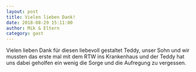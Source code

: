 ```yaml
---
layout: post
title: Vielen lieben Dank!
date: 2018-08-29 15:11:00
author: Mik & Eltern
category: gast
---
```


Vielen lieben Dank für diesen liebevoll gestaltet Teddy, unser Sohn und wir mussten das erste mal mit dem RTW ins Krankenhaus und der Teddy hat uns dabei geholfen ein wenig die Sorge und die Aufregung zu vergessen.
